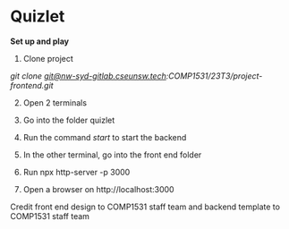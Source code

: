 # Quizlet 

**Set up and play**

1. Clone project

*git clone git@nw-syd-gitlab.cseunsw.tech:COMP1531/23T3/project-frontend.git*

2. Open 2 terminals

3. Go into the folder quizlet

4. Run the command *start* to start the backend

5. In the other terminal, go into the front end folder

6. Run npx http-server -p 3000

7. Open a browser on http://localhost:3000

Credit front end design to COMP1531 staff team and backend template to COMP1531 staff team 
